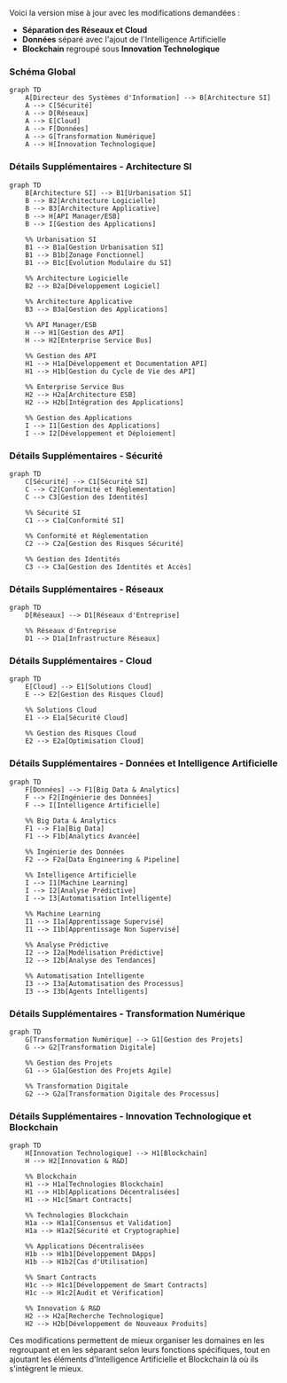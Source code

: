 Voici la version mise à jour avec les modifications demandées :

- **Séparation des Réseaux et Cloud**
- **Données** séparé avec l'ajout de l'Intelligence Artificielle
- **Blockchain** regroupé sous **Innovation Technologique**

### Schéma Global

```mermaid
graph TD
    A[Directeur des Systèmes d'Information] --> B[Architecture SI]
    A --> C[Sécurité]
    A --> D[Réseaux]
    A --> E[Cloud]
    A --> F[Données]
    A --> G[Transformation Numérique]
    A --> H[Innovation Technologique]
```

### Détails Supplémentaires - Architecture SI

```mermaid
graph TD
    B[Architecture SI] --> B1[Urbanisation SI]
    B --> B2[Architecture Logicielle]
    B --> B3[Architecture Applicative]
    B --> H[API Manager/ESB]
    B --> I[Gestion des Applications]

    %% Urbanisation SI
    B1 --> B1a[Gestion Urbanisation SI]
    B1 --> B1b[Zonage Fonctionnel]
    B1 --> B1c[Évolution Modulaire du SI]

    %% Architecture Logicielle
    B2 --> B2a[Développement Logiciel]

    %% Architecture Applicative
    B3 --> B3a[Gestion des Applications]

    %% API Manager/ESB
    H --> H1[Gestion des API]
    H --> H2[Enterprise Service Bus]

    %% Gestion des API
    H1 --> H1a[Développement et Documentation API]
    H1 --> H1b[Gestion du Cycle de Vie des API]

    %% Enterprise Service Bus
    H2 --> H2a[Architecture ESB]
    H2 --> H2b[Intégration des Applications]

    %% Gestion des Applications
    I --> I1[Gestion des Applications]
    I --> I2[Développement et Déploiement]
```

### Détails Supplémentaires - Sécurité

```mermaid
graph TD
    C[Sécurité] --> C1[Sécurité SI]
    C --> C2[Conformité et Réglementation]
    C --> C3[Gestion des Identités]

    %% Sécurité SI
    C1 --> C1a[Conformité SI]

    %% Conformité et Réglementation
    C2 --> C2a[Gestion des Risques Sécurité]

    %% Gestion des Identités
    C3 --> C3a[Gestion des Identités et Accès]
```

### Détails Supplémentaires - Réseaux

```mermaid
graph TD
    D[Réseaux] --> D1[Réseaux d'Entreprise]

    %% Réseaux d'Entreprise
    D1 --> D1a[Infrastructure Réseaux]
```

### Détails Supplémentaires - Cloud

```mermaid
graph TD
    E[Cloud] --> E1[Solutions Cloud]
    E --> E2[Gestion des Risques Cloud]

    %% Solutions Cloud
    E1 --> E1a[Sécurité Cloud]

    %% Gestion des Risques Cloud
    E2 --> E2a[Optimisation Cloud]
```

### Détails Supplémentaires - Données et Intelligence Artificielle

```mermaid
graph TD
    F[Données] --> F1[Big Data & Analytics]
    F --> F2[Ingénierie des Données]
    F --> I[Intelligence Artificielle]

    %% Big Data & Analytics
    F1 --> F1a[Big Data]
    F1 --> F1b[Analytics Avancée]

    %% Ingénierie des Données
    F2 --> F2a[Data Engineering & Pipeline]

    %% Intelligence Artificielle
    I --> I1[Machine Learning]
    I --> I2[Analyse Prédictive]
    I --> I3[Automatisation Intelligente]

    %% Machine Learning
    I1 --> I1a[Apprentissage Supervisé]
    I1 --> I1b[Apprentissage Non Supervisé]

    %% Analyse Prédictive
    I2 --> I2a[Modélisation Prédictive]
    I2 --> I2b[Analyse des Tendances]

    %% Automatisation Intelligente
    I3 --> I3a[Automatisation des Processus]
    I3 --> I3b[Agents Intelligents]
```

### Détails Supplémentaires - Transformation Numérique

```mermaid
graph TD
    G[Transformation Numérique] --> G1[Gestion des Projets]
    G --> G2[Transformation Digitale]

    %% Gestion des Projets
    G1 --> G1a[Gestion des Projets Agile]

    %% Transformation Digitale
    G2 --> G2a[Transformation Digitale des Processus]
```

### Détails Supplémentaires - Innovation Technologique et Blockchain

```mermaid
graph TD
    H[Innovation Technologique] --> H1[Blockchain]
    H --> H2[Innovation & R&D]

    %% Blockchain
    H1 --> H1a[Technologies Blockchain]
    H1 --> H1b[Applications Décentralisées]
    H1 --> H1c[Smart Contracts]

    %% Technologies Blockchain
    H1a --> H1a1[Consensus et Validation]
    H1a --> H1a2[Sécurité et Cryptographie]

    %% Applications Décentralisées
    H1b --> H1b1[Développement DApps]
    H1b --> H1b2[Cas d'Utilisation]

    %% Smart Contracts
    H1c --> H1c1[Développement de Smart Contracts]
    H1c --> H1c2[Audit et Vérification]

    %% Innovation & R&D
    H2 --> H2a[Recherche Technologique]
    H2 --> H2b[Développement de Nouveaux Produits]
```

Ces modifications permettent de mieux organiser les domaines en les regroupant et en les séparant selon leurs fonctions spécifiques, tout en ajoutant les éléments d'Intelligence Artificielle et Blockchain là où ils s'intègrent le mieux.
